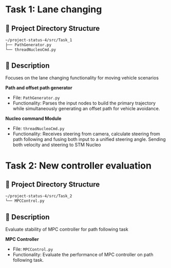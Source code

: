 # Task 1: Lane changing
## 📂 Project Directory Structure
```bash
~/project-status-4/src/Task_1
├── PathGenerator.py
└── threadNucleoCmd.py
```

## 📝 Description
   Focuses on the lane changing functionality for moving vehicle scenarios

**Path and offset path generator**  
   - File: `PathGenerator.py`
   - Functionality: Parses the input nodes to build the primary trajectory while simultaneously generating an offset path for vehicle avoidance.

**Nucleo command Module**
   - File: `threadNucleoCmd.py`
   - Functionality: Receives steering from camera, calculate steering from path following and fusing both input to a unified steering angle. Sending both velocity and steering to STM Nucleo


# Task 2: New controller evaluation
## 📂 Project Directory Structure
```bash
~/project-status-4/src/Task_2
└── MPCControl.py
```
## 📝 Description
   Evaluate stability of MPC controller for path following task

**MPC Controller**
   - File: `MPCControl.py`
   - Functionality: Evaluate the performance of MPC controller on path following task.